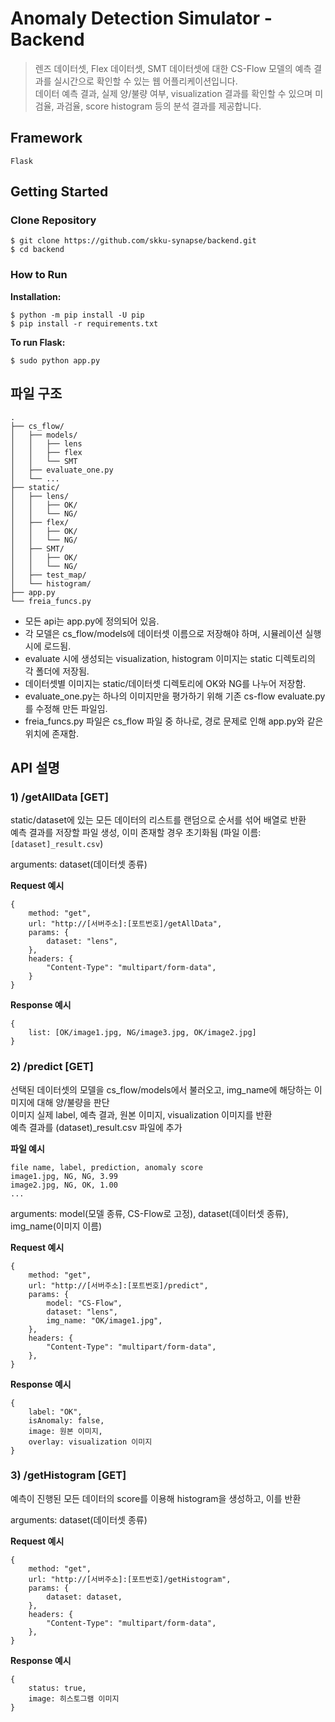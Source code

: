 # Anomaly Detection Simulator - Backend

> 렌즈 데이터셋, Flex 데이터셋, SMT 데이터셋에 대한 CS-Flow 모델의 예측 결과를 실시간으로 확인할 수 있는 웹 어플리케이션입니다.  
> 데이터 예측 결과, 실제 양/불량 여부, visualization 결과를 확인할 수 있으며 미검율, 과검율, score histogram 등의 분석 결과를 제공합니다.

## Framework

`Flask`

## Getting Started

### Clone Repository

```
$ git clone https://github.com/skku-synapse/backend.git
$ cd backend
```

### How to Run

**Installation:**

```
$ python -m pip install -U pip
$ pip install -r requirements.txt
```

**To run Flask:**

```
$ sudo python app.py
```

## 파일 구조

```
.
├── cs_flow/
│   ├── models/
│   │   ├── lens
│   │   ├── flex
│   │   └── SMT
│   ├── evaluate_one.py
│   └── ...
├── static/
│   ├── lens/
│   │   ├── OK/
│   │   └── NG/
│   ├── flex/
│   │   ├── OK/
│   │   └── NG/
│   ├── SMT/
│   │   ├── OK/
│   │   └── NG/
│   ├── test_map/
│   └── histogram/
├── app.py
└── freia_funcs.py
```

- 모든 api는 app.py에 정의되어 있음.
- 각 모델은 cs_flow/models에 데이터셋 이름으로 저장해야 하며, 시뮬레이션 실행 시에 로드됨.
- evaluate 시에 생성되는 visualization, histogram 이미지는 static 디렉토리의 각 폴더에 저장됨.
- 데이터셋별 이미지는 static/데이터셋 디렉토리에 OK와 NG를 나누어 저장함.
- evaluate_one.py는 하나의 이미지만을 평가하기 위해 기존 cs-flow evaluate.py를 수정해 만든 파일임.
- freia_funcs.py 파일은 cs_flow 파일 중 하나로, 경로 문제로 인해 app.py와 같은 위치에 존재함.

## API 설명

### 1) /getAllData [GET]

static/dataset에 있는 모든 데이터의 리스트를 랜덤으로 순서를 섞어 배열로 반환  
예측 결과를 저장할 파일 생성, 이미 존재할 경우 초기화됨 (파일 이름: `[dataset]_result.csv`)

arguments: dataset(데이터셋 종류)

**Request 예시**

```
{
    method: "get",
    url: "http://[서버주소]:[포트번호]/getAllData",
    params: {
        dataset: "lens",
    },
    headers: {
        "Content-Type": "multipart/form-data",
    }
}
```

**Response 예시**

```
{
    list: [OK/image1.jpg, NG/image3.jpg, OK/image2.jpg]
}
```

### 2) /predict [GET]

선택된 데이터셋의 모델을 cs_flow/models에서 불러오고, img_name에 해당하는 이미지에 대해 양/불량을 판단  
이미지 실제 label, 예측 결과, 원본 이미지, visualization 이미지를 반환  
예측 결과를 (dataset)\_result.csv 파일에 추가

**파일 예시**

```
file name, label, prediction, anomaly score
image1.jpg, NG, NG, 3.99
image2.jpg, NG, OK, 1.00
...
```

arguments: model(모델 종류, CS-Flow로 고정), dataset(데이터셋 종류), img_name(이미지 이름)

**Request 예시**

```
{
    method: "get",
    url: "http://[서버주소]:[포트번호]/predict",
    params: {
        model: "CS-Flow",
        dataset: "lens",
        img_name: "OK/image1.jpg",
    },
    headers: {
        "Content-Type": "multipart/form-data",
    },
}
```

**Response 예시**

```
{
    label: "OK",
    isAnomaly: false,
    image: 원본 이미지,
    overlay: visualization 이미지
}
```

### 3) /getHistogram [GET]

예측이 진행된 모든 데이터의 score를 이용해 histogram을 생성하고, 이를 반환

arguments: dataset(데이터셋 종류)

**Request 예시**

```
{
    method: "get",
    url: "http://[서버주소]:[포트번호]/getHistogram",
    params: {
        dataset: dataset,
    },
    headers: {
        "Content-Type": "multipart/form-data",
    },
}
```

**Response 예시**

```
{
    status: true,
    image: 히스토그램 이미지
}
```
